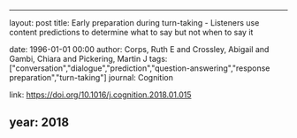 ---
layout: post
title: Early preparation during turn-taking - Listeners use content predictions to determine what to say but not when to say it

date: 1996-01-01 00:00
author: Corps, Ruth E and Crossley, Abigail and Gambi, Chiara and Pickering, Martin J
tags: ["conversation","dialogue","prediction","question-answering","response preparation","turn-taking"]
journal: Cognition

link: https://doi.org/10.1016/j.cognition.2018.01.015

year: 2018
-----